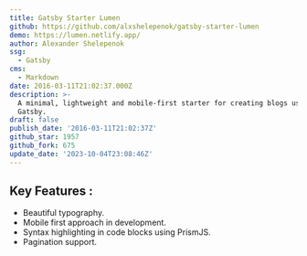 ```yaml
---
title: Gatsby Starter Lumen
github: https://github.com/alxshelepenok/gatsby-starter-lumen
demo: https://lumen.netlify.app/
author: Alexander Shelepenok
ssg:
  - Gatsby
cms:
  - Markdown
date: 2016-03-11T21:02:37.000Z
description: >-
  A minimal, lightweight and mobile-first starter for creating blogs uses
  Gatsby.
draft: false
publish_date: '2016-03-11T21:02:37Z'
github_star: 1957
github_fork: 675
update_date: '2023-10-04T23:08:46Z'
---
```


## Key Features :

- Beautiful typography.
- Mobile first approach in development.
- Syntax highlighting in code blocks using PrismJS.
- Pagination support.
